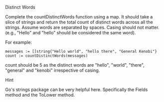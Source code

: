 Distinct Words

Complete the countDistinctWords function using a map. It should take a slice of strings and return the total count of distinct words across all the strings. Assume words are separated by spaces. Casing should not matter. (e.g., "Hello" and "hello" should be considered the same word).

For example:

```
messages := []string{"Hello world", "hello there", "General Kenobi"}
count := countDistinctWords(messages)
```

count should be 5 as the distinct words are "hello", "world", "there", "general" and "kenobi" irrespective of casing.

Hint

Go's strings package can be very helpful here. Specifically the Fields method and the ToLower method.
